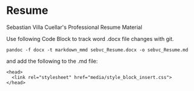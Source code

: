 # Resume
Sebastian Villa Cuellar's Professional Resume Material

Use following Code Block to track word .docx file changes with git. 
```
pandoc -f docx -t markdown_mmd sebvc_Resume.docx -o sebvc_Resume.md 
```
and add the following to the .md file:
```
<head>
  <link rel="stylesheet" href="media/style_block_insert.css">
</head>
```